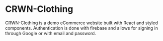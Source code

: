 # CRWN-Clothing

CRWN-Clothing is a demo eCommerce website built with React and styled components. Authentication is done with firebase and allows for signing in through Google or with email and password. 